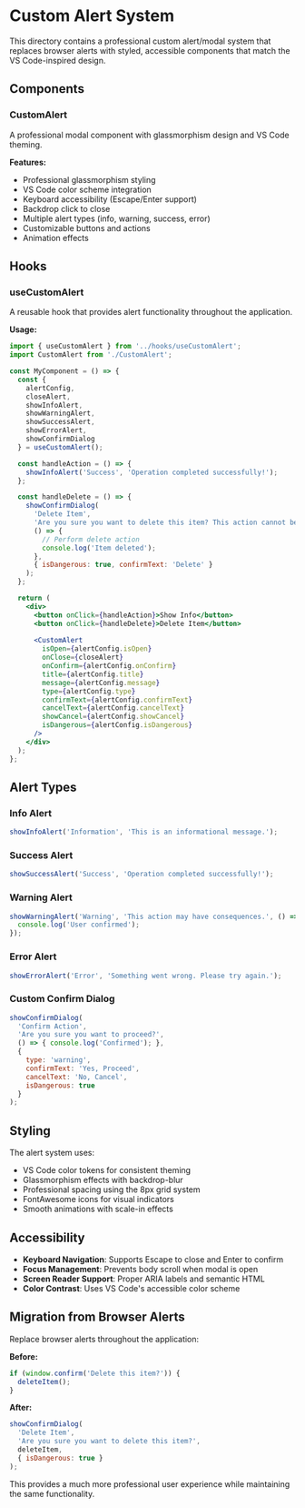 # Custom Alert System

This directory contains a professional custom alert/modal system that replaces browser alerts with styled, accessible components that match the VS Code-inspired design.

## Components

### CustomAlert
A professional modal component with glassmorphism design and VS Code theming.

**Features:**
- Professional glassmorphism styling
- VS Code color scheme integration
- Keyboard accessibility (Escape/Enter support)
- Backdrop click to close
- Multiple alert types (info, warning, success, error)
- Customizable buttons and actions
- Animation effects

## Hooks

### useCustomAlert
A reusable hook that provides alert functionality throughout the application.

**Usage:**
```jsx
import { useCustomAlert } from '../hooks/useCustomAlert';
import CustomAlert from './CustomAlert';

const MyComponent = () => {
  const { 
    alertConfig, 
    closeAlert, 
    showInfoAlert, 
    showWarningAlert, 
    showSuccessAlert, 
    showErrorAlert,
    showConfirmDialog 
  } = useCustomAlert();

  const handleAction = () => {
    showInfoAlert('Success', 'Operation completed successfully!');
  };

  const handleDelete = () => {
    showConfirmDialog(
      'Delete Item',
      'Are you sure you want to delete this item? This action cannot be undone.',
      () => {
        // Perform delete action
        console.log('Item deleted');
      },
      { isDangerous: true, confirmText: 'Delete' }
    );
  };

  return (
    <div>
      <button onClick={handleAction}>Show Info</button>
      <button onClick={handleDelete}>Delete Item</button>
      
      <CustomAlert
        isOpen={alertConfig.isOpen}
        onClose={closeAlert}
        onConfirm={alertConfig.onConfirm}
        title={alertConfig.title}
        message={alertConfig.message}
        type={alertConfig.type}
        confirmText={alertConfig.confirmText}
        cancelText={alertConfig.cancelText}
        showCancel={alertConfig.showCancel}
        isDangerous={alertConfig.isDangerous}
      />
    </div>
  );
};
```

## Alert Types

### Info Alert
```jsx
showInfoAlert('Information', 'This is an informational message.');
```

### Success Alert
```jsx
showSuccessAlert('Success', 'Operation completed successfully!');
```

### Warning Alert
```jsx
showWarningAlert('Warning', 'This action may have consequences.', () => {
  console.log('User confirmed');
});
```

### Error Alert
```jsx
showErrorAlert('Error', 'Something went wrong. Please try again.');
```

### Custom Confirm Dialog
```jsx
showConfirmDialog(
  'Confirm Action',
  'Are you sure you want to proceed?',
  () => { console.log('Confirmed'); },
  {
    type: 'warning',
    confirmText: 'Yes, Proceed',
    cancelText: 'No, Cancel',
    isDangerous: true
  }
);
```

## Styling

The alert system uses:
- VS Code color tokens for consistent theming
- Glassmorphism effects with backdrop-blur
- Professional spacing using the 8px grid system
- FontAwesome icons for visual indicators
- Smooth animations with scale-in effects

## Accessibility

- **Keyboard Navigation**: Supports Escape to close and Enter to confirm
- **Focus Management**: Prevents body scroll when modal is open
- **Screen Reader Support**: Proper ARIA labels and semantic HTML
- **Color Contrast**: Uses VS Code's accessible color scheme

## Migration from Browser Alerts

Replace browser alerts throughout the application:

**Before:**
```jsx
if (window.confirm('Delete this item?')) {
  deleteItem();
}
```

**After:**
```jsx
showConfirmDialog(
  'Delete Item',
  'Are you sure you want to delete this item?',
  deleteItem,
  { isDangerous: true }
);
```

This provides a much more professional user experience while maintaining the same functionality.